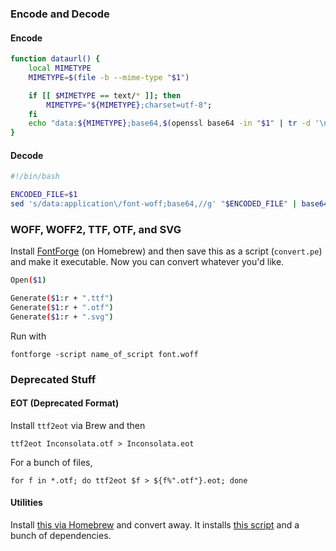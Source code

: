 ### Encode and Decode

#### Encode

```bash
function dataurl() {
    local MIMETYPE
    MIMETYPE=$(file -b --mime-type "$1")

    if [[ $MIMETYPE == text/* ]]; then
        MIMETYPE="${MIMETYPE};charset=utf-8";
    fi
    echo "data:${MIMETYPE};base64,$(openssl base64 -in "$1" | tr -d '\n')";
}
```

#### Decode

```bash
#!/bin/bash

ENCODED_FILE=$1
sed 's/data:application\/font-woff;base64,//g' "$ENCODED_FILE" | base64 -D > "${ENCODED_FILE%%.*}.woff"
```

### WOFF, WOFF2, TTF, OTF, and SVG

Install [FontForge](https://fontforge.github.io/en-US/) (on Homebrew) and then save this as a script (`convert.pe`) and make it executable. Now you can convert whatever you'd like.

```bash
Open($1)

Generate($1:r + ".ttf")
Generate($1:r + ".otf")
Generate($1:r + ".svg")
```

Run with

    fontforge -script name_of_script font.woff

### Deprecated Stuff

#### EOT (Deprecated Format)

Install `ttf2eot` via Brew and then

	ttf2eot Inconsolata.otf > Inconsolata.eot

For a bunch of files,

	for f in *.otf; do ttf2eot $f > ${f%".otf"}.eot; done

#### Utilities

Install [this via Homebrew](https://github.com/Folkloreatelier/homebrew-fonts) and convert away. It installs [this script](https://github.com/zoltan-dulac/css3FontConverter) and a bunch of dependencies.
